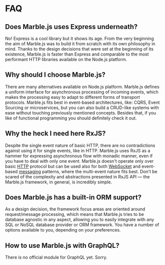 # FAQ

## Does Marble.js uses Express underneath?

No! Express is a cool library but it shows its age. From the very beginning the aim of Marble.js was to build it from scratch with its own philosophy in mind. Thanks to the design decisions that were set at the beginning of its existence, Marble.js is faster than Express and comparable to the most performant HTTP libraries available on the Node.js platform.

## Why should I choose Marble.js?

There are many alternatives available on Node.js platform. Marble.js defines a uniform interface for asynchronous processing of incoming events, which makes the processing easy to adapt to different forms of transport protocols. Marble.js fits best in event-based architectures, like: CQRS, Event Sourcing or microservices, but you can also build a CRUD-like systems with ease without touching previously mentioned concepts. Besides that, if you like of functional programming you should definitely check it out.

## Why the heck I need here RxJS?

Despite the single event nature of basic HTTP, there are no contradictions against using it for single events, like in HTTP. Marble.js uses RxJS as a hammer for expressing asynchronous flow with monadic manner, even if you have to deal with only one event. Marble.js doesn't operate only over basic [HTTP](../http/effects.md) protocol but can be used also for both [WebSocket](../messaging/websockets.md) and event-based [messaging](../messaging/core-concepts/effects.md) patterns, where the multi-event nature fits best. Don't be scared of the complexity and abstractions presented in RxJS API — the Marble.js framework, in general, is incredibly simple.

## Does Marble.js has a built-in ORM support?

As a design decision, the framework focus areas are oriented around request/message processing, which means that Marble.js tries to be database agnostic in any aspect, allowing you to easily integrate with any SQL or NoSQL database provider or ORM framework. You have a number of options available to you, depending on your preferences.

## How to use Marble.js with GraphQL?

There is no official module for GraphQL yet. Sorry.



